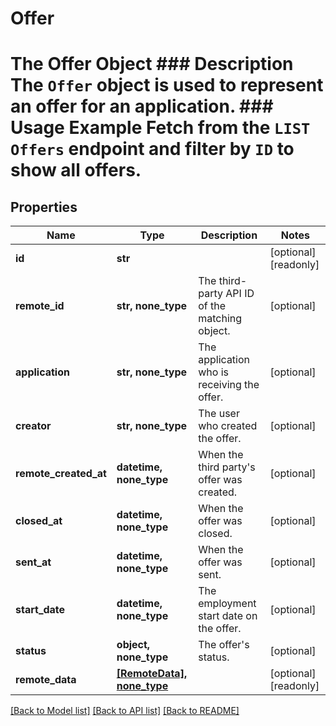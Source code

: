 # Offer

# The Offer Object ### Description The `Offer` object is used to represent an offer for an application.  ### Usage Example Fetch from the `LIST Offers` endpoint and filter by `ID` to show all offers.
## Properties
Name | Type | Description | Notes
------------ | ------------- | ------------- | -------------
**id** | **str** |  | [optional] [readonly] 
**remote_id** | **str, none_type** | The third-party API ID of the matching object. | [optional] 
**application** | **str, none_type** | The application who is receiving the offer. | [optional] 
**creator** | **str, none_type** | The user who created the offer. | [optional] 
**remote_created_at** | **datetime, none_type** | When the third party&#39;s offer was created. | [optional] 
**closed_at** | **datetime, none_type** | When the offer was closed. | [optional] 
**sent_at** | **datetime, none_type** | When the offer was sent. | [optional] 
**start_date** | **datetime, none_type** | The employment start date on the offer. | [optional] 
**status** | **object, none_type** | The offer&#39;s status. | [optional] 
**remote_data** | [**[RemoteData], none_type**](RemoteData.md) |  | [optional] [readonly] 

[[Back to Model list]](../README.md#documentation-for-models) [[Back to API list]](../README.md#documentation-for-api-endpoints) [[Back to README]](../README.md)


